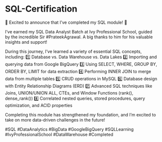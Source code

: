 # SQL-Certification

🚀 Excited to announce that I’ve completed my SQL module! 🚀

I’ve earned my SQL Data Analyst Batch at Ivy Professional School, guided by the incredible Sir #PrateekAgrawal. A big thanks to him for his valuable insights and support!

During this journey, I’ve learned a variety of essential SQL concepts, including: 1️⃣ Database vs. Data Warehouse vs. Data Lakes
2️⃣ Importing and querying data from Google BigQuery
3️⃣ Using SELECT, WHERE, GROUP BY, ORDER BY, LIMIT for data extraction
4️⃣ Performing INNER JOIN to merge data from multiple tables
5️⃣ CRUD operations in MySQL
6️⃣ Database design with Entity Relationship Diagrams (ERD)
7️⃣ Advanced SQL techniques like Joins, UNION/UNION ALL, CTEs, and Window Functions (rank(), dense_rank())
8️⃣ Correlated nested queries, stored procedures, query optimization, and ACID properties

Completing this module has strengthened my foundation, and I’m excited to take on more data-driven challenges in the future!

#SQL #DataAnalytics #BigData #GoogleBigQuery #SQLLearning #IvyProfessionalSchool #DataWarehouse #Completed
